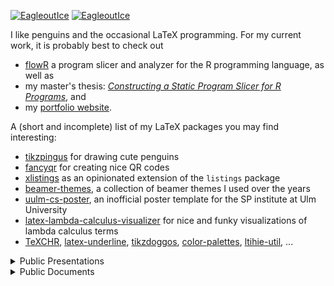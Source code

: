 [![EagleoutIce](https://github-readme-stats-deploy-umber.vercel.app/api?username=EagleoutIce&title_color=c9d1d9&icon_color=866b37&hide_border=true&show_icons=true&text_color=9f9f9f&bg_color=0d1117)](https://github.com/EagleoutIce) [![EagleoutIce](https://github-readme-stats-deploy-umber.vercel.app/api/top-langs/?username=EagleoutIce&hide=css,gherkin&langs_count=11&title_color=c9d1d9&icon_color=79ff97&hide_border=true&text_color=9f9f9f&bg_color=0d1117&layout=compact&card_width=250)](https://github.com/EagleoutIce)

I like penguins and the occasional LaTeX programming. For my current work, it is probably best to check out 

- [flowR](https://github.com/flowr-analysis) a program slicer and analyzer for the R programming language, as well as
- my master's thesis: [*Constructing a Static Program Slicer for R Programs*](http://dx.doi.org/10.18725/OPARU-50107), and
- my [portfolio website](https://eagleoutice.github.io/portfolio/).

A (short and incomplete) list of my LaTeX packages you may find interesting:

- [tikzpingus](https://github.com/EagleoutIce/tikzpingus) for drawing cute penguins
- [fancyqr](https://github.com/EagleoutIce/fancyqr) for creating nice QR codes
- [xlistings](https://github.com/EagleoutIce/xlistings) as an opinionated extension of the `listings` package
- [beamer-themes](https://github.com/EagleoutIce/beamer-themes), a collection of beamer themes I used over the years
- [uulm-cs-poster](https://github.com/EagleoutIce/uulm-cs-poster), an inofficial poster template for the SP institute at Ulm University
- [latex-lambda-calculus-visualizer](https://github.com/EagleoutIce/latex-lambda-calculus-visualizer) for nice and funky visualizations of lambda calculus terms
- [TeXCHR](https://github.com/EagleoutIce/TeXCHR), [latex-underline](https://github.com/EagleoutIce/latex-underline), [tikzdoggos](https://github.com/EagleoutIce/tikzdoggos), [color-palettes](https://github.com/EagleoutIce/color-palettes), [ltihie-util](https://github.com/EagleoutIce/lithie-util), ...

<details>
  <summary>Public Presentations</summary>

* slides for my master's thesis with the [interim presentation](https://github.com/EagleoutIce/ma-slicing-interim) (en):\
[<img src="https://github.com/EagleoutIce/ma-slicing-interim/blob/gh-pages/preview-01.png?raw=true" width="400"/>](https://media.githubusercontent.com/media/EagleoutIce/ma-slicing-interim/gh-pages/noanim_ma-interim-r-slicing.pdf)
* slides on my seminar presentations [trusting trust](https://github.com/EagleoutIce/slides-rtds-trusting-trust) and [gnu-parallel](https://github.com/EagleoutIce/ccpdp-lightning-ss22-gnu-parallel) (en):\
[<img src="https://github.com/EagleoutIce/slides-rtds-trusting-trust/blob/gh-pages/preview-1.png?raw=true" width="400"/>](https://media.githubusercontent.com/media/EagleoutIce/slides-rtds-trusting-trust/gh-pages/noanim-noannot-atvs-presentation.pdf) [<img src="https://github.com/EagleoutIce/ccpdp-lightning-ss22-gnu-parallel/blob/gh-pages/slides/preview-01.png?raw=true" width="400"/>](https://media.githubusercontent.com/media/EagleoutIce/ccpdp-lightning-ss22-gnu-parallel/gh-pages/noanim_ccpdp-gnu-parallel.pdf)
* slides on my [latex introduction](https://github.com/EagleoutIce/slides-latex-basics) (de):\
[<img src="https://github.com/EagleoutIce/slides-latex-basics/blob/gh-pages/preview-01.png?raw=true" width="400"/>](https://media.githubusercontent.com/media/EagleoutIce/slides-latex-basics/gh-pages/latex_folien.pdf) [<img src="https://github.com/EagleoutIce/slides-latex-basics/blob/gh-pages/preview_2-01.png?raw=true" width="400"/>](https://media.githubusercontent.com/media/EagleoutIce/slides-latex-basics/gh-pages/latex_2_folien.pdf)
* slides on my [eidi rep](https://github.com/EagleoutIce/eidi-pseudo-rep20) (de) and [eidi recap](https://github.com/EagleoutIce/christmas-eidi-recap) (de):\
[<img src="https://github.com/EagleoutIce/eidi-pseudo-rep20/blob/gh-pages/preview-001.png?raw=true" width="400"/>](https://media.githubusercontent.com/media/EagleoutIce/eidi-pseudo-rep20/gh-pages/slides-eidi-rep.pdf) [<img src="https://github.com/EagleoutIce/christmas-eidi-recap/blob/gh-pages/preview-01.png?raw=true" width="400"/>](https://media.githubusercontent.com/media/EagleoutIce/christmas-eidi-recap/gh-pages/noanim-christmas.pdf)
* small episodes on [recursion](https://github.com/EagleoutIce/Episode-Recursion), [heaps](https://github.com/EagleoutIce/Episode-Heaps), [traversals](https://github.com/EagleoutIce/Episode-Traversierung), and [in-place merge sort](https://github.com/EagleoutIce/Episode-Inplace) (de):\
[<img src="https://github.com/EagleoutIce/Episode-Recursion/blob/gh-pages/preview-01.png?raw=true" width="400"/>](https://media.githubusercontent.com/media/EagleoutIce/Episode-Recursion/gh-pages/noanim_rekursion.pdf) [<img src="https://github.com/EagleoutIce/Episode-Heaps/blob/gh-pages/preview-01.png?raw=true" width="400"/>](https://media.githubusercontent.com/media/EagleoutIce/Episode-Heaps/gh-pages/noanim_heap.pdf) [<img src="https://github.com/EagleoutIce/Episode-Traversierung/blob/gh-pages/preview-01.png?raw=true" width="400"/>](https://media.githubusercontent.com/media/EagleoutIce/Episode-Traversierung/gh-pages/noanim_traversal.pdf)  [<img src="https://github.com/EagleoutIce/Episode-Inplace/blob/gh-pages/preview-01.png?raw=true" width="400"/>](https://media.githubusercontent.com/media/EagleoutIce/Episode-Inplace/gh-pages/noanim_inplace-merge.pdf)
* slides on my seminars in "introduction to computer science"([ws2021/22](https://github.com/EagleoutIce/uulm-eidi-tut-ws2021-22-slides) and [ss22](https://github.com/EagleoutIce/uulm-eidi-tut-ss2022-slides), de):
[<img src="https://github.com/EagleoutIce/uulm-eidi-tut-ws2021-22-slides/blob/gh-pages/preview-001.png?raw=true" width="400"/>](https://media.githubusercontent.com/media/EagleoutIce/uulm-eidi-tut-ws2021-22-slides/gh-pages/all_pdfs/eidi_tut_compact.pdf)
[<img src="https://github.com/EagleoutIce/uulm-eidi-tut-ss2022-slides/blob/build/preview-001.png?raw=true" width="400"/>](https://media.githubusercontent.com/media/EagleoutIce/uulm-eidi-tut-ss2022-slides/build/all_pdfs/eidi_tut_compact.pdf)
</details>
<details>
  <summary>Public Documents</summary>

* <details>
  <summary>General</summary>

  [skywrath rulebook](https://github.com/EagleoutIce/pnp-skywrath-rules) (wip, de) | [TikZ image collection](https://github.com/EagleoutIce/image-collection) (en) |
  :--------: | :--------: |
  [<img src="https://github.com/EagleoutIce/pnp-skywrath-rules/blob/gh-pages/preview-01.png?raw=true" width="227"/>](https://media.githubusercontent.com/media/EagleoutIce/pnp-skywrath-rules/gh-pages/skywrath-regelwerk.pdf) | [<img src="https://github.com/EagleoutIce/image-collection/blob/gh-pages/preview-01.png?raw=true" width="227"/>](https://media.githubusercontent.com/media/EagleoutIce/image-collection/gh-pages/the-collection.pdf) |</details>
* <details>
  <summary>University</summary>

  [asq elaboration](https://github.com/EagleoutIce/asq-limitations-of-science) (en)  | [latex introduction](https://github.com/EagleoutIce/script-latex-basics) (de) | [eidi christmas sheet 2019](https://github.com/EagleoutIce/eidi-weihnachttsblatt-19_20) (de)
  :--------: | :--------: |  :--------: |
  [<img src="https://github.com/EagleoutIce/asq-limitations-of-science/blob/gh-pages/preview-1.png?raw=true" width="227"/>](https://media.githubusercontent.com/media/EagleoutIce/asq-limitations-of-science/gh-pages/asq-20th-ausarbeitung.pdf) | [<img src="https://github.com/EagleoutIce/script-latex-basics/blob/gh-pages/preview-01.png?raw=true" width="227"/>](https://media.githubusercontent.com/media/EagleoutIce/script-latex-basics/gh-pages/latexbasics.pdf) | [<img src="https://github.com/EagleoutIce/eidi-weihnachttsblatt-19_20/blob/gh-pages/preview-01.png?raw=true" width="227"/>](https://media.githubusercontent.com/media/EagleoutIce/eidi-weihnachttsblatt-19_20/gh-pages/weihnachtsblatt-lsg.pdf) | </details>
</details>
